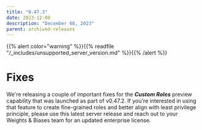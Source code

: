 ```yaml
---
title: "0.47.3"
date: 2023-12-08
description: "December 08, 2023"
parent: archived-releases
---
```


{{% alert color="warning" %}}{{% readfile "/_includes/unsupported_server_version.md" %}}{{% /alert %}}

# Fixes

We're releasing a couple of important fixes for the _**Custom Roles**_ preview capability that was launched as part of v0.47.2. If you're interested in using that feature to create fine-grained roles and better align with least privilege principle, please use this latest server release and reach out to your Weights & Biases team for an updated enterprise license.
